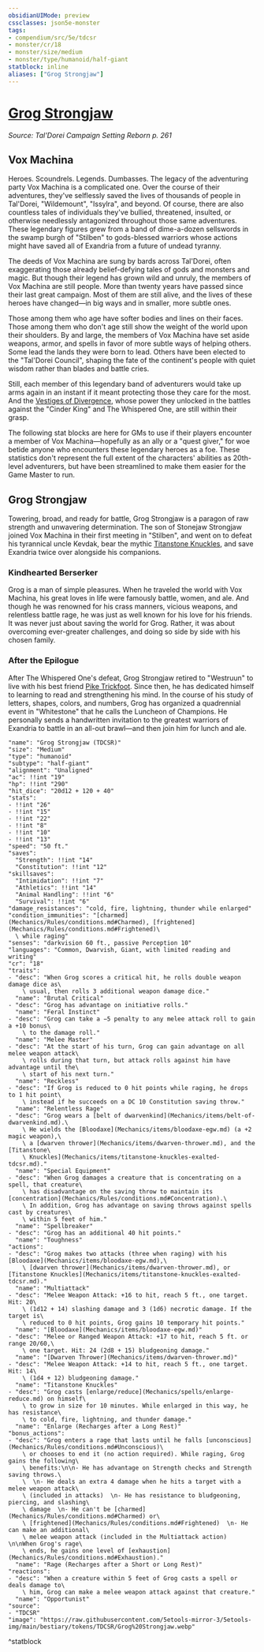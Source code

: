 ```yaml
---
obsidianUIMode: preview
cssclasses: json5e-monster
tags:
- compendium/src/5e/tdcsr
- monster/cr/18
- monster/size/medium
- monster/type/humanoid/half-giant
statblock: inline
aliases: ["Grog Strongjaw"]
---
```

# [Grog Strongjaw](Mechanics\bestiary\npc/grog-strongjaw-tdcsr.md)
*Source: Tal'Dorei Campaign Setting Reborn p. 261*  

## Vox Machina

Heroes. Scoundrels. Legends. Dumbasses. The legacy of the adventuring party Vox Machina is a complicated one. Over the course of their adventures, they've selflessly saved the lives of thousands of people in Tal'Dorei, "Wildemount", "Issylra", and beyond. Of course, there are also countless tales of individuals they've bullied, threatened, insulted, or otherwise needlessly antagonized throughout those same adventures. These legendary figures grew from a band of dime-a-dozen sellswords in the swamp burgh of "Stilben" to gods-blessed warriors whose actions might have saved all of Exandria from a future of undead tyranny.

The deeds of Vox Machina are sung by bards across Tal'Dorei, often exaggerating those already belief-defying tales of gods and monsters and magic. But though their legend has grown wild and unruly, the members of Vox Machina are still people. More than twenty years have passed since their last great campaign. Most of them are still alive, and the lives of these heroes have changed—in big ways and in smaller, more subtle ones.

Those among them who age have softer bodies and lines on their faces. Those among them who don't age still show the weight of the world upon their shoulders. By and large, the members of Vox Machina have set aside weapons, armor, and spells in favor of more subtle ways of helping others. Some lead the lands they were born to lead. Others have been elected to the "Tal'Dorei Council", shaping the fate of the continent's people with quiet wisdom rather than blades and battle cries.

Still, each member of this legendary band of adventurers would take up arms again in an instant if it meant protecting those they care for the most. And the [Vestiges of Divergence](Mechanics/tables/vestiges-of-divergence-by-advancement-tdcsr.md), whose power they unlocked in the battles against the "Cinder King" and The Whispered One, are still within their grasp.

The following stat blocks are here for GMs to use if their players encounter a member of Vox Machina—hopefully as an ally or a "quest giver," for woe betide anyone who encounters these legendary heroes as a foe. These statistics don't represent the full extent of the characters' abilities as 20th-level adventurers, but have been streamlined to make them easier for the Game Master to run.

## Grog Strongjaw

Towering, broad, and ready for battle, Grog Strongjaw is a paragon of raw strength and unwavering determination. The son of Stonejaw Strongjaw joined Vox Machina in their first meeting in "Stilben", and went on to defeat his tyrannical uncle Kevdak, bear the mythic [Titanstone Knuckles](Mechanics/items/titanstone-knuckles-tdcsr.md), and save Exandria twice over alongside his companions.

### Kindhearted Berserker

Grog is a man of simple pleasures. When he traveled the world with Vox Machina, his great loves in life were famously battle, women, and ale. And though he was renowned for his crass manners, vicious weapons, and relentless battle rage, he was just as well known for his love for his friends. It was never just about saving the world for Grog. Rather, it was about overcoming ever-greater challenges, and doing so side by side with his chosen family.

### After the Epilogue

After The Whispered One's defeat, Grog Strongjaw retired to "Westruun" to live with his best friend [Pike Trickfoot](Mechanics/bestiary/npc/pike-trickfoot-tdcsr.md). Since then, he has dedicated himself to learning to read and strengthening his mind. In the course of his study of letters, shapes, colors, and numbers, Grog has organized a quadrennial event in "Whitestone" that he calls the Luncheon of Champions. He personally sends a handwritten invitation to the greatest warriors of Exandria to battle in an all-out brawl—and then join him for lunch and ale.

```statblock
"name": "Grog Strongjaw (TDCSR)"
"size": "Medium"
"type": "humanoid"
"subtype": "half-giant"
"alignment": "Unaligned"
"ac": !!int "19"
"hp": !!int "290"
"hit_dice": "20d12 + 120 + 40"
"stats":
- !!int "26"
- !!int "15"
- !!int "22"
- !!int "8"
- !!int "10"
- !!int "13"
"speed": "50 ft."
"saves":
  "Strength": !!int "14"
  "Constitution": !!int "12"
"skillsaves":
  "Intimidation": !!int "7"
  "Athletics": !!int "14"
  "Animal Handling": !!int "6"
  "Survival": !!int "6"
"damage_resistances": "cold, fire, lightning, thunder while enlarged"
"condition_immunities": "[charmed](Mechanics/Rules/conditions.md#Charmed), [frightened](Mechanics/Rules/conditions.md#Frightened)\
  \ while raging"
"senses": "darkvision 60 ft., passive Perception 10"
"languages": "Common, Dwarvish, Giant, with limited reading and writing"
"cr": "18"
"traits":
- "desc": "When Grog scores a critical hit, he rolls double weapon damage dice as\
    \ usual, then rolls 3 additional weapon damage dice."
  "name": "Brutal Critical"
- "desc": "Grog has advantage on initiative rolls."
  "name": "Feral Instinct"
- "desc": "Grog can take a −5 penalty to any melee attack roll to gain a +10 bonus\
    \ to the damage roll."
  "name": "Melee Master"
- "desc": "At the start of his turn, Grog can gain advantage on all melee weapon attack\
    \ rolls during that turn, but attack rolls against him have advantage until the\
    \ start of his next turn."
  "name": "Reckless"
- "desc": "If Grog is reduced to 0 hit points while raging, he drops to 1 hit point\
    \ instead if he succeeds on a DC 10 Constitution saving throw."
  "name": "Relentless Rage"
- "desc": "Grog wears a [belt of dwarvenkind](Mechanics/items/belt-of-dwarvenkind.md).\
    \ He wields the [Bloodaxe](Mechanics/items/bloodaxe-egw.md) (a +2 magic weapon),\
    \ a [dwarven thrower](Mechanics/items/dwarven-thrower.md), and the [Titanstone\
    \ Knuckles](Mechanics/items/titanstone-knuckles-exalted-tdcsr.md)."
  "name": "Special Equipment"
- "desc": "When Grog damages a creature that is concentrating on a spell, that creature\
    \ has disadvantage on the saving throw to maintain its [concentration](Mechanics/Rules/conditions.md#Concentration).\
    \ In addition, Grog has advantage on saving throws against spells cast by creatures\
    \ within 5 feet of him."
  "name": "Spellbreaker"
- "desc": "Grog has an additional 40 hit points."
  "name": "Toughness"
"actions":
- "desc": "Grog makes two attacks (three when raging) with his [Bloodaxe](Mechanics/items/bloodaxe-egw.md),\
    \ [dwarven thrower](Mechanics/items/dwarven-thrower.md), or [Titanstone Knuckles](Mechanics/items/titanstone-knuckles-exalted-tdcsr.md)."
  "name": "Multiattack"
- "desc": "Melee Weapon Attack: +16 to hit, reach 5 ft., one target. Hit: 20\
    \ (1d12 + 14) slashing damage and 3 (1d6) necrotic damage. If the target is\
    \ reduced to 0 hit points, Grog gains 10 temporary hit points."
  "name": "[Bloodaxe](Mechanics/items/bloodaxe-egw.md)"
- "desc": "Melee or Ranged Weapon Attack: +17 to hit, reach 5 ft. or range 20/60,\
    \ one target. Hit: 24 (2d8 + 15) bludgeoning damage."
  "name": "[Dwarven Thrower](Mechanics/items/dwarven-thrower.md)"
- "desc": "Melee Weapon Attack: +14 to hit, reach 5 ft., one target. Hit: 14\
    \ (1d4 + 12) bludgeoning damage."
  "name": "Titanstone Knuckles"
- "desc": "Grog casts [enlarge/reduce](Mechanics/spells/enlarge-reduce.md) on himself\
    \ to grow in size for 10 minutes. While enlarged in this way, he has resistance\
    \ to cold, fire, lightning, and thunder damage."
  "name": "Enlarge (Recharges after a Long Rest)"
"bonus_actions":
- "desc": "Grog enters a rage that lasts until he falls [unconscious](Mechanics/Rules/conditions.md#Unconscious)\
    \ or chooses to end it (no action required). While raging, Grog gains the following\
    \ benefits:\n\n- He has advantage on Strength checks and Strength saving throws.\
    \  \n- He deals an extra 4 damage when he hits a target with a melee weapon attack\
    \ (included in attacks)  \n- He has resistance to bludgeoning, piercing, and slashing\
    \ damage  \n- He can't be [charmed](Mechanics/Rules/conditions.md#Charmed) or\
    \ [frightened](Mechanics/Rules/conditions.md#Frightened)  \n- He can make an additional\
    \ melee weapon attack (included in the Multiattack action)  \n\nWhen Grog's rage\
    \ ends, he gains one level of [exhaustion](Mechanics/Rules/conditions.md#Exhaustion)."
  "name": "Rage (Recharges after a Short or Long Rest)"
"reactions":
- "desc": "When a creature within 5 feet of Grog casts a spell or deals damage to\
    \ him, Grog can make a melee weapon attack against that creature."
  "name": "Opportunist"
"source":
- "TDCSR"
"image": "https://raw.githubusercontent.com/5etools-mirror-3/5etools-img/main/bestiary/tokens/TDCSR/Grog%20Strongjaw.webp"
```
^statblock